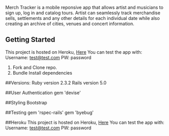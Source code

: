 
Merch Tracker is a mobile reponsive app that allows artist and musicians to sign up, log in and catalog tours. Artist can seamlessly track merchandise sells, settlements and any other details for each individual date while also creating an archive of cities, venues and concert information. 

<h2> Getting Started </h2>

This project is hosted on Heroku, <a href="##Heroku This project is hosted on Heroku, here"> Here</a>
You can test the app with:
Username: test@test.com
PW: password

1. Fork and Clone repo.
2. Bundle Install dependencies


##Versions:
Ruby version 2.3.2
Rails version 5.0

##User Authentication
gem 'devise'

##Styling 
Bootstrap 

##Testing
gem 'rspec-rails'
gem 'byebug'

##Heroku This project is hosted on Heroku, <a href="##Heroku This project is hosted on Heroku, here"> Here</a>
You can test the app with:
Username: test@test.com
PW: password
